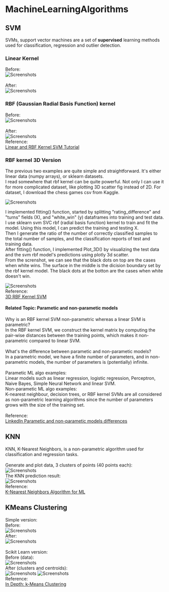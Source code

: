 # MachineLearningAlgorithms

## SVM
SVMs, support vector machines are a set of **supervised** learning methods used for classification, regression and outlier detection. 

### Linear Kernel
Before:
<br />
![Screenshots](screenshots/LinearSVM-before.png)
<br /><br />
After:
<br />
![Screenshots](screenshots/LinearSVM-after.png)

### RBF (Gaussian Radial Basis Function) kernel 
Before:
<br />
![Screenshots](screenshots/RbfSVM-before.png)
<br /><br />
After:
<br />
![Screenshots](screenshots/RbfSVM-after.png)
<br />
Reference: <br />
[Linear and RBF Kernel SVM Tutorial](https://www.freecodecamp.org/news/svm-machine-learning-tutorial-what-is-the-support-vector-machine-algorithm-explained-with-code-examples)
<br />

### RBF kernel 3D Version
The previous two examples are quite simple and straightforward. It's either linear data (numpy arrays), or sklearn datasets. <br />
I read somewhere that rbf kernel can be quite powerful. Not only I can use it for more complicated dataset, like plotting 3D scatter fig instead of 2D.
For dataset, I download the chess games csv from Kaggle. <br />

![Screenshots](screenshots/Kaggle-Chess-Game.png)

I implemented fitting() function, started by splitting "rating_difference" and "turns" fields (X), and "white_win" (y) dataframes into training and test data. <br />
I use sklearn svm SVC rbf (radial basis function) kernel to train and fit the model. Using this model, I can predict the training and testing X. <br />
Then I generate the ratio of the number of correctly classified samples to the total number of samples, and the classification reports of test and training data. <br />
After fitting() function, I implemented Plot_3D() by visualizing the test data and the svm rbf model's predictions using plotly 3d scatter. <br />
From the screnshot, we can see that the black dots on top are the cases when white wins. The surface in the middle is the dicision boundary set by the rbf kernel model. The black dots at the botton are the cases when white doesn't win. <br />

![Screenshots](screenshots/Rbf3DSVM.png)
<br />
Reference: <br />
[3D RBF Kernel SVM](https://towardsdatascience.com/svm-classifier-and-rbf-kernel-how-to-make-better-models-in-python-73bb4914af5b)
<br />

#### Related Topic: Parametic and non-parametic models
Why is an RBF kernel SVM non-parametric whereas a linear SVM is parametric? <br />
In the RBF kernel SVM, we construct the kernel matrix by computing the pair-wise distances between the training points, which makes it non-parametric compared to linear SVM. <br />
<br />
What's the difference between parametic and non-parametic models? <br />
In a parametric model, we have a finite number of parameters, and in non-parametric models, the number of parameters is (potentially) infinite. <br />
<br />
Parametic ML algo examples: <br />
Linear models such as linear regression, logistic regression, Perceptron, Naive Bayes, Simple Neural Network and linear SVM. <br />
Non-parametic ML algo examples: <br />
K-nearest neighbour, decision trees, or RBF kernel SVMs are all considered as non-parametric learning algorithms since the number of parameters grows with the size of the training set. <br />
<br />
Reference: <br />
[LinkedIn Parametic and non-parametic models differences](https://www.linkedin.com/pulse/what-exactly-difference-between-parametric-model-bhattacharjee/)
<br />

## KNN
KNN, K-Nearest Neighbors, is a non-parametric algorithm used for classification and regression tasks.
<br /><br />
Generate and plot data, 3 clusters of points (40 points each):
<br />
![Screenshots](screenshots/KNN-dataset.png)
<br />
The KNN prediction result:
<br />
![Screenshots](screenshots/KNN-prediction.png)
<br />
Reference: <br />
[K-Nearest Neighbors Algorithm for ML](https://serokell.io/blog/knn-algorithm-in-ml)
<br />

## KMeans Clustering
Simple version: <br />
Before: <br />
![Screenshots](screenshots/KMeans-simple-before.png)
<br />
After: <br />
![Screenshots](screenshots/KMeans-simple-after.png)
<br /><br />
Scikit Learn version: <br />
Before (data): <br />
![Screenshots](screenshots/KMeans-sklearn-data.png)
<br />
After (clusters and centroids): <br />
![Screenshots](screenshots/KMeans-sklearn-cluster.png)
![Screenshots](screenshots/KMeans-sklearn-centroid.png)
<br />
Reference: <br />
[In Depth: k-Means Clustering](https://jakevdp.github.io/PythonDataScienceHandbook/05.11-k-means.html)
<br />

